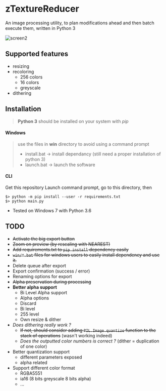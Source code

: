 # zTextureReducer

An image processing utility, to plan modifications ahead and then batch execute them, written in Python 3

![screen2](https://user-images.githubusercontent.com/7415076/51749150-acb69500-20bf-11e9-9931-fcbd612e7c3e.png)

## Supported features

 - resizing
 - recoloring
    + 256 colors
    + 16 colors
    + greyscale
 - dithering

## Installation

> **Python 3** should be installed on your system with *pip*

#### Windows

> use the files in **win** directory to avoid using a command prompt
> - install.bat -> install dependancy (still need a proper installation of python 3)
> - launch.bat -> launch the software

#### CLI

Get this repository
Launch command prompt, go to this directory, then

```
$> python -m pip install --user -r requirements.txt
$> python main.py
```
 - Tested on Windows 7 with Python 3.6


## TODO

 - ~~Activate the big export button~~
 - ~~Zoom on preview (by rescaling with NEAREST)~~
 - ~~Add requirements.txt to `pip install` dependency easily~~
 - ~~`win/*.bat` files for windows users to easily install dependency and use it.~~
 - Delete queue after export
 - Export confirmation (success / error)
 - Renaming options for export
 - ~~Alpha preservation during processing~~
 - **Better alpha support**
   - Bi Level Alpha support
   - Alpha options
    - Discard
    - Bi level
    - 255 level
    - Own resize & dither
 - *Does dithering really work ?*
   - ~~If not, should consider adding `PIL.Image.quantize` function to the stack of operations~~ (wasn't working indeed)
   - *Does the outputted color numbers is correct ?* (dither = duplication of one color)
 - Better quantization support
   - different parameters exposed
   - alpha related
 - Support different color format
   - RGBA5551
   - ia16 (8 bits greyscale  8 bits alpha)
   - ...

